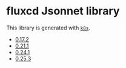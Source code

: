 # fluxcd Jsonnet library

This library is generated with [`k8s`](https://github.com/jsonnet-libs/k8s).

- [0.17.2](0.17.2/README.md)
- [0.21.1](0.21.1/README.md)
- [0.24.1](0.24.1/README.md)
- [0.25.3](0.25.3/README.md)
